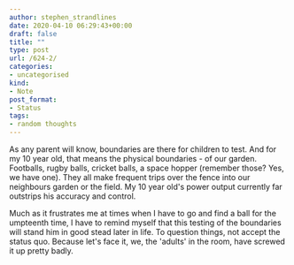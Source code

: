 ```yaml
---
author: stephen_strandlines
date: 2020-04-10 06:29:43+00:00
draft: false
title: ""
type: post
url: /624-2/
categories:
- uncategorised
kind:
- Note
post_format:
- Status
tags:
- random thoughts
---
```


As any parent will know, boundaries are there for children to test. And for my 10 year old, that means the physical boundaries - of our garden. Footballs, rugby balls, cricket balls, a space hopper (remember those? Yes, we have one). They all make frequent trips over the fence into our neighbours garden or the field. My 10 year old's power output currently far outstrips his accuracy and control.

Much as it frustrates me at times when I have to go and find a ball for the umpteenth time, I have to remind myself that this testing of the boundaries will stand him in good stead later in life. To question things, not accept the status quo. Because let's face it, we, the 'adults' in the room, have screwed it up pretty badly.
